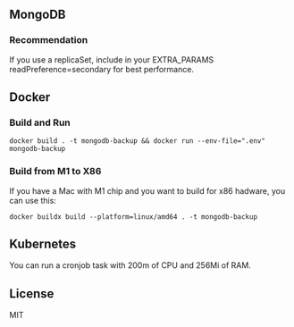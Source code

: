 ## MongoDB
### Recommendation
If you use a replicaSet, include in your EXTRA_PARAMS readPreference=secondary for best performance.

## Docker
### Build and Run
```
docker build . -t mongodb-backup && docker run --env-file=".env" mongodb-backup
```

### Build from M1 to X86
If you have a Mac with M1 chip and you want to build for x86 hadware, you can use this:
```
docker buildx build --platform=linux/amd64 . -t mongodb-backup
```

## Kubernetes
You can run a cronjob task with 200m of CPU and 256Mi of RAM.

## License
MIT
